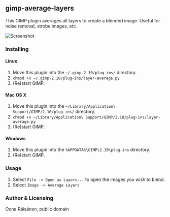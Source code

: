 ## gimp-average-layers

This GIMP plugin averages all layers to create a blended image. Useful for noise removal, strobe images, etc.

![Screenshot](https://i.imgur.com/xLoberF.jpg)

### Installing

#### Linux

1. Move this plugin into the `~/.gimp-2.10/plug-ins/` directory.
2. `chmod +x ~/.gimp-2.10/plug-ins/layer-average.py`
3. (Re)start GIMP.

#### Mac OS X

1. Move this plugin into the `~/Library/Application\ Support/GIMP/2.10/plug-ins/` directory.
2. `chmod +x ~/Library/Application\ Support/GIMP/2.10/plug-ins/layer-average.py`
3. (Re)start GIMP.

#### Windows

1. Move this plugin into the `%APPDATA%\GIMP\2.10\plug-ins` directory.
3. (Re)start GIMP.

### Usage

1. Select `File -> Open as Layers...` to open the images you wish to blend.
2. Select `Image -> Average Layers`

### Author & Licensing
Oona Räisänen, public domain
